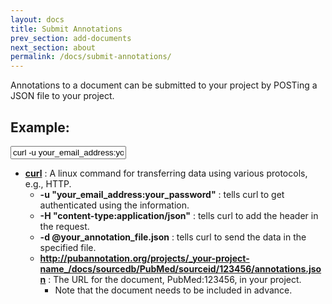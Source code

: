 ```yaml
---
layout: docs
title: Submit Annotations
prev_section: add-documents
next_section: about
permalink: /docs/submit-annotations/
---
```


Annotations to a document can be submitted to your project by POSTing a JSON file to your project.

## Example:

<input type="text" class="bash" value='curl -u your_email_address:your_password -H "content-type:application/json" -d @your_annotation_file.json "http://pubannotation.org/projects/your_project_name/docs/sourcedb/PubMed/sourceid/123456/annotations.json"
'>

* __[curl](http://curl.haxx.se/)__ : A linux command for transferring data using various protocols, e.g., HTTP.
  * __-u "your\_email\_address:your\_password"__ : tells curl to get authenticated using the information.
  * __-H "content-type:application/json"__ : tells curl to add the header in the request.
  * __-d @your_annotation_file.json__ : tells curl to send the data in the specified file.
  * __http://pubannotation.org/projects/_your-project-name_/docs/sourcedb/PubMed/sourceid/123456/annotations.json__ : The URL for the document, PubMed:123456, in your project.
     * Note that the document needs to be included in advance.

